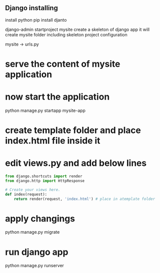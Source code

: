 ## Django installing
install python
pip install djanto

django-admin startproject mysite
create a skeleton of django app
it will create mysite folder including skeleton project configuration

mysite -> urls.py
# serve the content of mysite application

# now start the application
python manage.py startapp mysite-app

# create template folder and place index.html file inside it

# edit views.py and add below lines
```python
from django.shortcuts import render
from django.http import HttpResponse

# Create your views here.
def index(request):
    return render(request, 'index.html') # place in atemplate folder
```

# apply changings
python manage.py migrate

# run django app
python manage.py runserver
